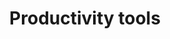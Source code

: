 ---
title: "Productivity tools"
description: "A list of tools I use to maximise my productivity"
publishDate: "22 Mar 2024"
tags: ["business", "resources"]
coverImage:
  src: "./cover.png"
  alt: "A cartoon illustration of a businessman at work with many useful tools"
---